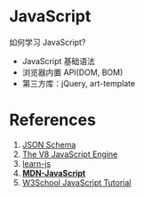 <!--
 * @Author: JohnJeep
 * @Date: 2020-09-05 23:42:59
 * @LastEditors: JohnJeep
 * @LastEditTime: 2025-03-30 23:55:09
 * @Description: JavaScript learning 
 * Copyright (c) 2025 by John Jeep, All Rights Reserved. 
-->


# JavaScript

如何学习 JavaScript?
- JavaScript 基础语法
- 浏览器内置 API(DOM, BOM)
- 第三方库：jQuery, art-template


# References

1. [JSON Schema ](https://json-schema.org/overview/what-is-jsonschema)
2. [The V8 JavaScript Engine](https://nodejs.org/en/learn/getting-started/the-v8-javascript-engine#the-v8-javascript-engine)
3. [learn-js](https://www.learn-js.org/)
4. **[MDN-JavaScript](https://developer.mozilla.org/en-US/docs/Web/JavaScript)**
5. [W3School JavaScript Tutorial](https://www.w3schools.com/js/default.asp)

